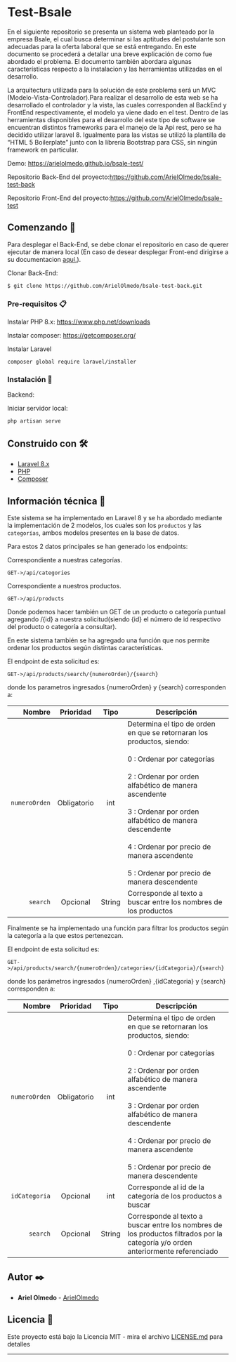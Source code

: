 # Test-Bsale

En el siguiente repositorio se presenta un sistema web planteado por la empresa Bsale, el cual busca determinar si las aptitudes del postulante son adecuadas para la oferta laboral que se está entregando. En este documento se procederá a detallar una breve explicación de como fue abordado el problema. El documento también abordara algunas características respecto a la instalacion y las herramientas utilizadas en el desarrollo.

La arquitectura utilizada para la solución de este problema será un MVC (Modelo-Vista-Controlador).Para realizar el desarrollo de esta web se ha desarrollado el controlador y la vista, las cuales corresponden al BackEnd y FrontEnd respectivamente, el modelo ya viene dado en el test. Dentro de las herramientas disponibles para el desarrollo del este tipo de software se encuentran distintos frameworks para el manejo de la Api rest, pero se ha decidido utilizar laravel 8. Igualmente para las vistas se utilizó la plantilla de “HTML 5 Boilerplate” junto con la librería Bootstrap para CSS, sin ningún framework en particular.


Demo: https://arielolmedo.github.io/bsale-test/

Repositorio Back-End del proyecto:https://github.com/ArielOlmedo/bsale-test-back

Repositorio Front-End del proyecto:https://github.com/ArielOlmedo/bsale-test


## Comenzando 🚀

Para desplegar el Back-End, se debe clonar el repositorio en caso de querer ejecutar de manera local (En caso de desear desplegar Front-end dirigirse a su documentacion [aquí.](https://github.com/ArielOlmedo/bsale-test)).

Clonar Back-End:
```
$ git clone https://github.com/ArielOlmedo/bsale-test-back.git
```

### Pre-requisitos 📋

Instalar PHP 8.x: https://www.php.net/downloads

Instalar composer: https://getcomposer.org/

Instalar Laravel
```
composer global require laravel/installer
```

### Instalación 🔧

Backend:

Iniciar servidor local:

```
php artisan serve
```


## Construido con 🛠️


* [Laravel 8.x](https://laravel.com/)
* [PHP](https://www.php.net/)
* [Composer](https://getcomposer.org/)

## Información técnica 📄

Este sistema se ha implementado en Laravel 8 y se ha abordado mediante la implementación de 2 modelos, los cuales son los `productos` y las `categorías`, ambos modelos presentes en la base de datos.

Para estos 2 datos principales se han generado los endpoints:

Correspondiente a nuestras categorías.
```
GET->/api/categories
```

Correspondiente a nuestros productos.
```
GET->/api/products
```

Donde podemos hacer también un GET de un producto o categoría puntual agregando /{id} a nuestra solicitud(siendo {id} el número de id respectivo del producto o categoría a  consultar).

En este sistema también se ha agregado una función que nos permite ordenar los productos según distintas características.

El endpoint de esta solicitud es:
```
GET->/api/products/search/{numeroOrden}/{search}
```

donde los parametros ingresados {numeroOrden} y {search} corresponden a:


|          Nombre | Prioridad |  Tipo   | Descripción                                                                                                                                                           |
| -------------:|:--------:|:-------:| --------------------------------------------------------------------------------------------------------------------------------------------------------------------- |
|`numeroOrden` | Obligatorio | int  | Determina el tipo de orden en que se retornaran los productos, siendo: <br/><br/>  0 : Ordenar por categorías <br/><br/>  2 : Ordenar por orden alfabético de manera ascendente <br/><br/>  3 : Ordenar por orden alfabético de manera descendente <br/><br/>  4 : Ordenar por precio de manera ascendente <br/><br/>  5 : Ordenar por precio de manera descendente|
|`search` | Opcional | String  | Corresponde al texto a buscar entre los nombres de los productos|                                                                  |


Finalmente se ha implementado una función para filtrar los productos según la categoría a la que estos pertenezcan.

El endpoint de esta solicitud es:
```
GET->/api/products/search/{numeroOrden}/categories/{idCategoria}/{search}
```
donde los parámetros ingresados {numeroOrden} ,{idCategoria} y {search} corresponden a:

|          Nombre | Prioridad |  Tipo   | Descripción                                                                                                                                                           |
| -------------:|:--------:|:-------:| --------------------------------------------------------------------------------------------------------------------------------------------------------------------- |
|`numeroOrden` | Obligatorio | int  | Determina el tipo de orden en que se retornaran los productos, siendo: <br/><br/>  0 : Ordenar por categorías <br/><br/>  2 : Ordenar por orden alfabético de manera ascendente <br/><br/>  3 : Ordenar por orden alfabético de manera descendente <br/><br/>  4 : Ordenar por precio de manera ascendente <br/><br/>  5 : Ordenar por precio de manera descendente|
|`idCategoria` | Opcional | int  | Corresponde al id de la categoría de los productos a buscar| 
|`search` | Opcional | String  | Corresponde al texto a buscar entre los nombres de los productos filtrados por la categoría y/o orden anteriormente referenciado| |


## Autor ✒️

* **Ariel Olmedo** - [ArielOlmedo](https://github.com/ArielOlmedo)


## Licencia 📄

Este proyecto está bajo la Licencia MIT - mira el archivo [LICENSE.md](LICENSE.md) para detalles

---
